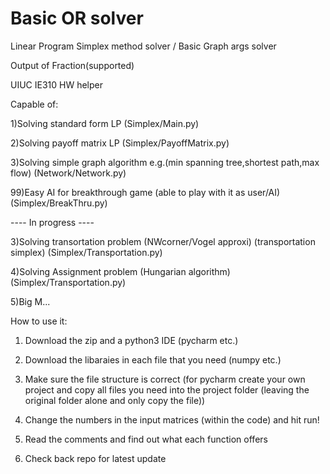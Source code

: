 # Basic OR solver
Linear Program Simplex method solver / Basic Graph args solver

Output of Fraction(supported)

UIUC IE310 HW helper

Capable of: 

1)Solving standard form LP (Simplex/Main.py)

2)Solving payoff matrix LP (Simplex/PayoffMatrix.py)

3)Solving simple graph algorithm e.g.(min spanning tree,shortest path,max flow) (Network/Network.py)

99)Easy AI for breakthrough game (able to play with it as user/AI) (Simplex/BreakThru.py)

---- In progress  ----

3)Solving transortation problem (NWcorner/Vogel approxi) (transportation simplex) (Simplex/Transportation.py)

4)Solving Assignment problem (Hungarian algorithm) (Simplex/Transportation.py)

5)Big M...



How to use it:

1) Download the zip and a python3 IDE (pycharm etc.)

2) Download the libaraies in each file that you need (numpy etc.)

3) Make sure the file structure is correct (for pycharm create your own project and copy all files you need into the project folder (leaving the original folder alone and only copy the file))

4) Change the numbers in the input matrices (within the code) and hit run!

5) Read the comments and find out what each function offers

6) Check back repo for latest update
